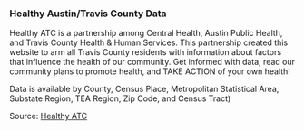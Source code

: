 ### Healthy Austin/Travis County Data

Healthy ATC is a partnership among Central Health, Austin Public Health, and Travis County Health & Human Services. This partnership created this website to arm all Travis County residents with information about factors that influence the health of our community. Get informed with data, read our community plans to promote health, and TAKE ACTION of your own health!

Data is available by County, Census Place, Metropolitan Statistical Area, Substate Region, TEA Region, Zip Code, and Census Tract)

Source: [Healthy ATC](http://www.healthyatc.org/index.php?module=indicators&controller=index&action=dashboard&alias=indicatorlist)
